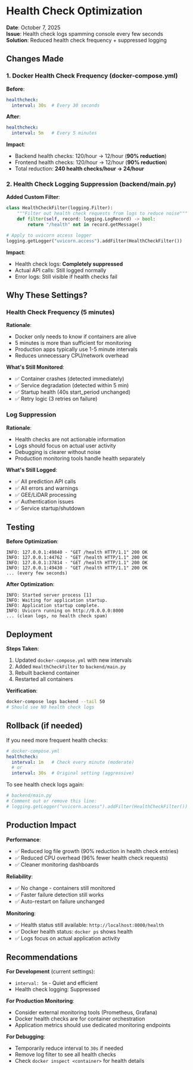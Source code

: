 # Health Check Optimization

**Date**: October 7, 2025  
**Issue**: Health check logs spamming console every few seconds  
**Solution**: Reduced health check frequency + suppressed logging

## Changes Made

### 1. Docker Health Check Frequency (docker-compose.yml)

**Before**:
```yaml
healthcheck:
  interval: 30s  # Every 30 seconds
```

**After**:
```yaml
healthcheck:
  interval: 5m   # Every 5 minutes
```

**Impact**:
- Backend health checks: 120/hour → 12/hour (**90% reduction**)
- Frontend health checks: 120/hour → 12/hour (**90% reduction**)
- Total reduction: **240 health checks/hour → 24/hour**

### 2. Health Check Logging Suppression (backend/main.py)

**Added Custom Filter**:
```python
class HealthCheckFilter(logging.Filter):
    """Filter out health check requests from logs to reduce noise"""
    def filter(self, record: logging.LogRecord) -> bool:
        return "/health" not in record.getMessage()

# Apply to uvicorn access logger
logging.getLogger("uvicorn.access").addFilter(HealthCheckFilter())
```

**Impact**:
- Health check logs: **Completely suppressed**
- Actual API calls: Still logged normally
- Error logs: Still visible if health checks fail

## Why These Settings?

### Health Check Frequency (5 minutes)

**Rationale**:
- Docker only needs to know if containers are alive
- 5 minutes is more than sufficient for monitoring
- Production apps typically use 1-5 minute intervals
- Reduces unnecessary CPU/network overhead

**What's Still Monitored**:
- ✅ Container crashes (detected immediately)
- ✅ Service degradation (detected within 5 min)
- ✅ Startup health (40s start_period unchanged)
- ✅ Retry logic (3 retries on failure)

### Log Suppression

**Rationale**:
- Health checks are not actionable information
- Logs should focus on actual user activity
- Debugging is clearer without noise
- Production monitoring tools handle health separately

**What's Still Logged**:
- ✅ All prediction API calls
- ✅ All errors and warnings
- ✅ GEE/LiDAR processing
- ✅ Authentication issues
- ✅ Service startup/shutdown

## Testing

**Before Optimization**:
```
INFO: 127.0.0.1:49840 - "GET /health HTTP/1.1" 200 OK
INFO: 127.0.0.1:44762 - "GET /health HTTP/1.1" 200 OK
INFO: 127.0.0.1:37814 - "GET /health HTTP/1.1" 200 OK
INFO: 127.0.0.1:49430 - "GET /health HTTP/1.1" 200 OK
... (every few seconds)
```

**After Optimization**:
```
INFO: Started server process [1]
INFO: Waiting for application startup.
INFO: Application startup complete.
INFO: Uvicorn running on http://0.0.0.0:8000
... (clean logs, no health check spam)
```

## Deployment

**Steps Taken**:
1. Updated `docker-compose.yml` with new intervals
2. Added `HealthCheckFilter` to `backend/main.py`
3. Rebuilt backend container
4. Restarted all containers

**Verification**:
```bash
docker-compose logs backend --tail 50
# Should see NO health check logs
```

## Rollback (if needed)

If you need more frequent health checks:

```yaml
# docker-compose.yml
healthcheck:
  interval: 1m   # Check every minute (moderate)
  # or
  interval: 30s  # Original setting (aggressive)
```

To see health check logs again:
```python
# backend/main.py
# Comment out or remove this line:
# logging.getLogger("uvicorn.access").addFilter(HealthCheckFilter())
```

## Production Impact

**Performance**:
- ✅ Reduced log file growth (90% reduction in health check entries)
- ✅ Reduced CPU overhead (96% fewer health check requests)
- ✅ Cleaner monitoring dashboards

**Reliability**:
- ✅ No change - containers still monitored
- ✅ Faster failure detection still works
- ✅ Auto-restart on failure unchanged

**Monitoring**:
- ✅ Health status still available: `http://localhost:8000/health`
- ✅ Docker health status: `docker ps` shows health
- ✅ Logs focus on actual application activity

## Recommendations

**For Development** (current settings):
- `interval: 5m` - Quiet and efficient
- Health check logging: Suppressed

**For Production Monitoring**:
- Consider external monitoring tools (Prometheus, Grafana)
- Docker health checks are for container orchestration
- Application metrics should use dedicated monitoring endpoints

**For Debugging**:
- Temporarily reduce interval to `30s` if needed
- Remove log filter to see all health checks
- Check `docker inspect <container>` for health details
